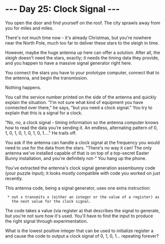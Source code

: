 # --- Day 25: Clock Signal ---

   You open the door and find yourself on the roof. The city sprawls away
   from you for miles and miles.

   There's not much time now - it's already Christmas, but you're nowhere
   near the North Pole, much too far to deliver these stars to the sleigh in
   time.

   However, maybe the huge antenna up here can offer a solution. After all,
   the sleigh doesn't need the stars, exactly; it needs the timing data they
   provide, and you happen to have a massive signal generator right here.

   You connect the stars you have to your prototype computer, connect that to
   the antenna, and begin the transmission.

   Nothing happens.

   You call the service number printed on the side of the antenna and quickly
   explain the situation. "I'm not sure what kind of equipment you have
   connected over there," he says, "but you need a clock signal." You try to
   explain that this is a signal for a clock.

   "No, no, a clock signal - timing information so the antenna computer knows
   how to read the data you're sending it. An endless, alternating pattern of
   0, 1, 0, 1, 0, 1, 0, 1, 0, 1...." He trails off.

   You ask if the antenna can handle a clock signal at the frequency you
   would need to use for the data from the stars. "There's no way it can! The
   only antenna we've installed capable of that is on top of a top-secret
   Easter Bunny installation, and you're definitely not-" You hang up the
   phone.

   You've extracted the antenna's clock signal generation assembunny code
   (your puzzle input); it looks mostly compatible with code you worked on
   just recently.

   This antenna code, being a signal generator, uses one extra instruction:

     * out x transmits x (either an integer or the value of a register) as
       the next value for the clock signal.

   The code takes a value (via register a) that describes the signal to
   generate, but you're not sure how it's used. You'll have to find the input
   to produce the right signal through experimentation.

   What is the lowest positive integer that can be used to initialize
   register a and cause the code to output a clock signal of 0, 1, 0, 1...
   repeating forever?

